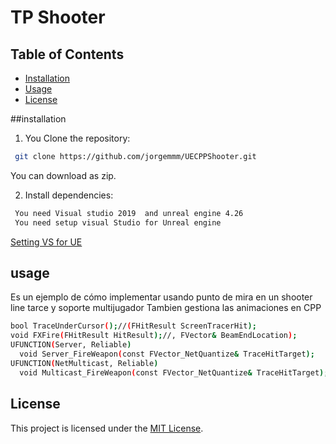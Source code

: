 # TP Shooter  


## Table of Contents
- [Installation](#installation)
- [Usage](#usage)
- [License](#license)

##installation
1. You Clone the repository:
```bash
 git clone https://github.com/jorgemmm/UECPPShooter.git
```
You can download as zip.

2. Install dependencies:
```bash
 You need Visual studio 2019  and unreal engine 4.26
 You need setup visual Studio for Unreal engine 
 ```
[Setting VS for UE ](https://dev.epicgames.com/documentation/en-us/unreal-engine/setting-up-visual-studio-for-unreal-engine?application_version=4.27)

## usage

Es un ejemplo de cómo implementar usando punto de mira en un shooter
line tarce y soporte multijugador
Tambien gestiona las animaciones en CPP
  
  
```bash
bool TraceUnderCursor();//(FHitResult ScreenTracerHit);
void FXFire(FHitResult HitResult);//, FVector& BeamEndLocation);
UFUNCTION(Server, Reliable)
  void Server_FireWeapon(const FVector_NetQuantize& TraceHitTarget);
UFUNCTION(NetMulticast, Reliable)
  void Multicast_FireWeapon(const FVector_NetQuantize& TraceHitTarget);

```


## License
This project is licensed under the [MIT License](https://mit-license.org/).
